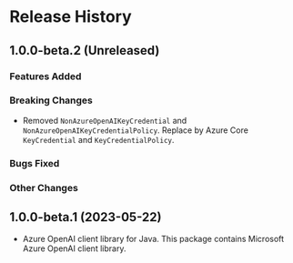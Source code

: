 # Release History

## 1.0.0-beta.2 (Unreleased)

### Features Added

### Breaking Changes
- Removed `NonAzureOpenAIKeyCredential` and `NonAzureOpenAIKeyCredentialPolicy`. Replace by Azure Core `KeyCredential` and `KeyCredentialPolicy`.

### Bugs Fixed

### Other Changes

## 1.0.0-beta.1 (2023-05-22)

- Azure OpenAI client library for Java. This package contains Microsoft Azure OpenAI client library.

